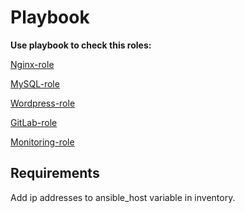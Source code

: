 Playbook
========

**Use playbook to check this roles:**

[Nginx-role](https://github.com/Borodatko/Nginx-role.git)

[MySQL-role](https://github.com/Borodatko/MySQL-role.git)

[Wordpress-role](https://github.com/Borodatko/Wordpress-role.git)

[GitLab-role](https://github.com/Borodatko/GitLab-role.git)

[Monitoring-role](https://github.com/Borodatko/Monitoring-role.git)


Requirements
------------

Add ip addresses to ansible_host variable in inventory.
